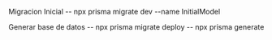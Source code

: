 Migracion Inicial
-- npx prisma migrate dev --name InitialModel

Generar base de datos
-- npx prisma migrate deploy
-- npx prisma generate